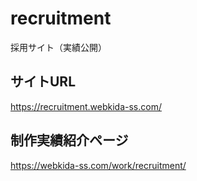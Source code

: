 # recruitment
採用サイト（実績公開）

## サイトURL
https://recruitment.webkida-ss.com/

## 制作実績紹介ページ
https://webkida-ss.com/work/recruitment/
